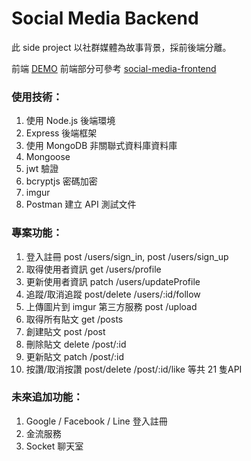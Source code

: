 # Social Media Backend

此 side project 以社群媒體為故事背景，採前後端分離。

前端 [DEMO](https://zachchiu.github.io/social-media-frontend/)
前端部分可參考 [social-media-frontend](https://github.com/ZachChiu/social-media-frontend)

### 使用技術：

1. 使用 Node.js 後端環境 
2. Express 後端框架
3. 使用 MongoDB 非關聯式資料庫資料庫
4. Mongoose
5. jwt 驗證
6. bcryptjs 密碼加密
7. imgur
8. Postman 建立 API 測試文件


### 專案功能：

1. 登入註冊 post /users/sign_in, post /users/sign_up
2. 取得使用者資訊 get /users/profile
3. 更新使用者資訊 patch /users/updateProfile
4. 追蹤/取消追蹤 post/delete /users/:id/follow
5. 上傳圖片到 imgur 第三方服務 post /upload
6. 取得所有貼文 get /posts
7. 創建貼文 post /post
8. 刪除貼文 delete /post/:id
9. 更新貼文 patch /post/:id
10. 按讚/取消按讚 post/delete /post/:id/like
等共 21 隻API

### 未來追加功能：

1. Google / Facebook / Line 登入註冊
2. 金流服務
3. Socket 聊天室


